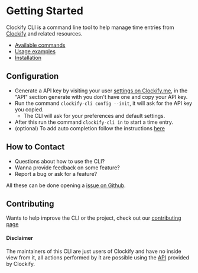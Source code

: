 # Getting Started

Clockify CLI is a command line tool to help manage time entries from [Clockify][clockify] and
related resources.

- [Available commands][commands]
- [Usage examples][usage]
- [Installation][install]

## Configuration

- Generate a API key by visiting your user [settings on Clockify.me][settings], in the "API"
  section generate with you don't have one and copy your API key.
- Run the command `clockify-cli config --init`, it will ask for the API key you copied.
  - The CLI will ask for your preferences and default settings.
- After this run the command `clockify-cli in` to start a time entry.
- (optional) To add auto completion follow the instructions [here][auto-complete]

## How to Contact

- Questions about how to use the CLI?
- Wanna provide feedback on some feature?
- Report a bug or ask for a feature?

All these can be done opening a [issue on Github][issues].

## Contributing

Wants to help improve the CLI or the project, check out our [contributing page][contributing]

#### Disclaimer

The maintainers of this CLI are just users of Clockify and have no inside view from it, all actions
performed by it are possible using the [API][api] provided by Clockify.

[clockify]: https://clockify.me/
[api]: https://clockify.me/developers-api
[install]: https://github.com/lucassabreu/clockify-cli#how-to-install-
[usage]: /en/usage-examples/
[commands]: /en/commands/clockify-cli/
[settings]: https://app.clockify.me/user/settings
[auto-complete]: /en/commands/clockify-cli_completion/#synopsis
[issues]: https://github.com/lucassabreu/clockify-cli/issues
[contributing]: https://github.com/lucassabreu/clockify-cli/blob/main/CONTRIBUTING.md
